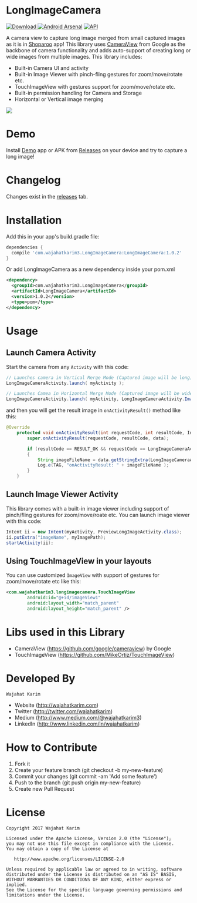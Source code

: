 LongImageCamera
============
[ ![Download](https://api.bintray.com/packages/wajahatkarim3/LongImageCamera/com.wajahatkarim3.longimagecamera/images/download.svg) ](https://bintray.com/wajahatkarim3/LongImageCamera/com.wajahatkarim3.longimagecamera/_latestVersion) [![Android Arsenal](https://img.shields.io/badge/Android%20Arsenal-LongImageCamera-brightgreen.svg?style=flat)](https://android-arsenal.com/details/1/5618) [![API](https://img.shields.io/badge/API-15%2B-blue.svg?style=flat)](https://android-arsenal.com/api?level=15)
 
A camera view to capture long image merged from small captured images as it is in [Shoparoo](https://play.google.com/store/apps/details?id=infoscout.shoparoo&hl=en) app! This library uses [CameraView](https://github.com/google/cameraview) from Google as the backbone of camera functionality and adds auto-support of creating long or wide images from multiple images. This library includes:
* Built-in Camera UI and activity
* Built-in Image Viewer with pinch-fling gestures for zoom/move/rotate etc.
* TouchImageView with gestures support for zoom/move/rotate etc.
* Built-in permission handling for Camera and Storage
* Horizontal or Vertical image merging

![](https://github.com/wajahatkarim3/LongImageCamera/blob/master/Art/demo.gif)

Demo
====
Install [Demo](https://github.com/wajahatkarim3/LongImageCamera/releases/download/1.0.1/LongImageCamera-v1.0.0.apk) app or APK from [Releases](https://github.com/wajahatkarim3/LongImageCamera/releases) on your device and try to capture a long image!

Changelog
=========
Changes exist in the [releases](https://github.com/wajahatkarim3/LongImageCamera/releases) tab.

Installation
============
Add this in your app's build.gradle file:
```groovy
dependencies {
  compile 'com.wajahatkarim3.LongImageCamera:LongImageCamera:1.0.2'
}
```
Or add LongImageCamera as a new dependency inside your pom.xml
```xml
<dependency>
  <groupId>com.wajahatkarim3.LongImageCamera</groupId>
  <artifactId>LongImageCamera</artifactId>
  <version>1.0.2</version>
  <type>pom</type>
</dependency>
```
Usage
=====
Launch Camera Activity
---
Start the camera from any ```Activity``` with this code:
```java
// Launches camera in Vertical Merge Mode (Captured image will be long)
LongImageCameraActivity.launch( myActivity );

// Launches Camea in Horizontal Merge Mode (Captured image will be wide)
LongImageCameraActivity.launch( myActivity, LongImageCameraActivity.ImageMergeMode.HORIZONTAL );
```
and then you will get the result image in ```onActivityResult()``` method like this:
```java
@Override
    protected void onActivityResult(int requestCode, int resultCode, Intent data) {
        super.onActivityResult(requestCode, resultCode, data);

        if (resultCode == RESULT_OK && requestCode == LongImageCameraActivity.LONG_IMAGE_RESULT_CODE && data != null)
        {
            String imageFileName = data.getStringExtra(LongImageCameraActivity.IMAGE_PATH_KEY);
            Log.e(TAG, "onActivityResult: " + imageFileName );
        }
    }
```
Launch Image Viewer Activity
---
This library comes with a built-in image viewer including support of pinch/fling gestures for zoom/move/roate etc. You can launch image viewer with this code:
```java
Intent ii = new Intent(myActivity, PreviewLongImageActivity.class);
ii.putExtra("imageName", myImagePath);
startActivity(ii);
```
Using TouchImageView in your layouts
---
You can use customized ```ImageView``` with support of gestures for zoom/move/rotate etc like this:
```xml
<com.wajahatkarim3.longimagecamera.TouchImageView
        android:id="@+id/imageView1"
        android:layout_width="match_parent"
        android:layout_height="match_parent" />
```
# Libs used in this Library
* CameraView (https://github.com/google/cameraview) by Google
* TouchImageView (https://github.com/MikeOrtiz/TouchImageView)

Developed By
============
```
Wajahat Karim
```
- Website (http://wajahatkarim.com)
- Twitter (http://twitter.com/wajahatkarim)
- Medium (http://www.medium.com/@wajahatkarim3)
- LinkedIn (http://www.linkedin.com/in/wajahatkarim)

# How to Contribute
1. Fork it
2. Create your feature branch (git checkout -b my-new-feature)
3. Commit your changes (git commit -am 'Add some feature')
4. Push to the branch (git push origin my-new-feature)
5. Create new Pull Request

# License

    Copyright 2017 Wajahat Karim

    Licensed under the Apache License, Version 2.0 (the "License");
    you may not use this file except in compliance with the License.
    You may obtain a copy of the License at

       http://www.apache.org/licenses/LICENSE-2.0

    Unless required by applicable law or agreed to in writing, software
    distributed under the License is distributed on an "AS IS" BASIS,
    WITHOUT WARRANTIES OR CONDITIONS OF ANY KIND, either express or implied.
    See the License for the specific language governing permissions and
    limitations under the License.
